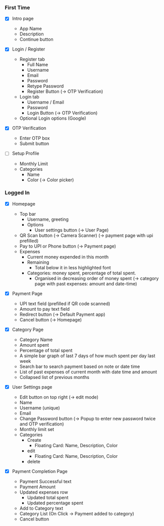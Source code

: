 ### First Time

- [x] Intro page
	- App Name
	- Description
	- Continue button

- [x] Login / Register
	- Register tab
		- Full Name
		- Username
		- Email
		- Password
		- Retype Password
		- Register Button (-> OTP Verification)
	- Login tab
		- Username / Email
		- Password
		- Login Button (-> OTP Verification)
	- Optional Login options (Google)

- [x] OTP Verification
	- Enter OTP box
	- Submit button

- [ ] Setup Profile
	- Monthly Limit
	- Categories
		- Name
		- Color (-> Color picker)

### Logged In

- [x] Homepage
	- Top bar
		- Username, greeting
		- Options
			- User settings button (-> User Page)
	- QR Scan button (-> Camera Scanner) (-> payment page with upi prefilled)
	- Pay to UPI or Phone button (-> Payment page)
	- Expenses
		- Current money expended in this month
		- Remaining
			- Total below it in less highlighted font
		- Categories: money spent, percentage of total spent.
			- Organised in decreasing order of money spent (-> category page with past expenses: amount and date-time)

- [x] Payment Page
	- UPI text field (prefilled if QR code scanned)
	- Amount to pay text field
	- Redirect button (-> Default Payment app)
	- Cancel button (-> Homepage)

- [x] Category Page
	- Category Name
	- Amount spent
	- Percentage of total spent
	- A simple bar graph of last 7 days of how much spent per day last week
	- Search bar to search payment based on note or date time
	- List of past expenses of current month with date time and amount
	- Collapsed list of previous months

- [x] User Settings page
	- Edit button on top right (-> edit mode)
	- Name
	- Username (unique)
	- Email
	- Change Password button (-> Popup to enter new password twice and OTP verification)
	- Monthly limit set
	- Categories
		- Create
			- Floating Card: Name, Description, Color
		- edit
			- Floating Card: Name, Description, Color
		- delete

- [x] Payment Completion Page
	- Payment Successful text
	- Payment Amount
	- Updated expenses row
		- Updated total spent
		- Updated percentage spent
	- Add to Category text
	- Category List (On Click -> Payment added to category)
	- Cancel button

